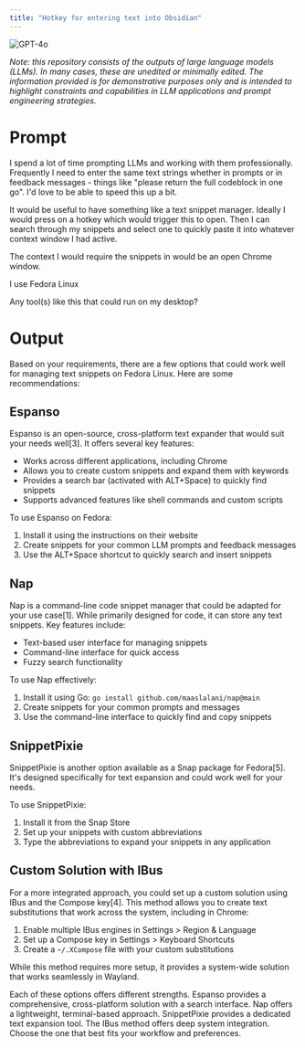 ```yaml
---
title: "Hotkey for entering text into Obsidian"
---
```

![GPT-4o](https://img.shields.io/badge/GPT--4o-3333FF?style=for-the-badge&logo=openai&logoColor=white)



*Note: this repository consists of the outputs of large language models (LLMs). In many cases, these are unedited or minimally edited. The information provided is for demonstrative purposes only and is intended to highlight constraints and capabilities in LLM applications and prompt engineering strategies.*


# Prompt

I spend a lot of time prompting LLMs and working with them professionally. Frequently I need to enter the same text strings whether in prompts or in feedback messages - things like "please return the full codeblock in one go". I'd love to be able to speed this up a bit. 

It would be useful to have something like a text snippet manager. Ideally I would press on a hotkey which would trigger this to open. Then I can search through my snippets and select one to quickly paste it into whatever context window I had active. 

The context I would require the snippets in would be an open Chrome window.

I use Fedora Linux

Any tool(s) like this that could run on my desktop?

# Output

Based on your requirements, there are a few options that could work well for managing text snippets on Fedora Linux. Here are some recommendations:

## Espanso

Espanso is an open-source, cross-platform text expander that would suit your needs well[3]. It offers several key features:

- Works across different applications, including Chrome
- Allows you to create custom snippets and expand them with keywords
- Provides a search bar (activated with ALT+Space) to quickly find snippets
- Supports advanced features like shell commands and custom scripts

To use Espanso on Fedora:

1. Install it using the instructions on their website
2. Create snippets for your common LLM prompts and feedback messages
3. Use the ALT+Space shortcut to quickly search and insert snippets

## Nap

Nap is a command-line code snippet manager that could be adapted for your use case[1]. While primarily designed for code, it can store any text snippets. Key features include:

- Text-based user interface for managing snippets
- Command-line interface for quick access
- Fuzzy search functionality

To use Nap effectively:

1. Install it using Go: `go install github.com/maaslalani/nap@main`
2. Create snippets for your common prompts and messages
3. Use the command-line interface to quickly find and copy snippets

## SnippetPixie

SnippetPixie is another option available as a Snap package for Fedora[5]. It's designed specifically for text expansion and could work well for your needs.

To use SnippetPixie:

1. Install it from the Snap Store
2. Set up your snippets with custom abbreviations
3. Type the abbreviations to expand your snippets in any application

## Custom Solution with IBus

For a more integrated approach, you could set up a custom solution using IBus and the Compose key[4]. This method allows you to create text substitutions that work across the system, including in Chrome:

1. Enable multiple IBus engines in Settings > Region & Language
2. Set up a Compose key in Settings > Keyboard Shortcuts
3. Create a `~/.XCompose` file with your custom substitutions

While this method requires more setup, it provides a system-wide solution that works seamlessly in Wayland.

Each of these options offers different strengths. Espanso provides a comprehensive, cross-platform solution with a search interface. Nap offers a lightweight, terminal-based approach. SnippetPixie provides a dedicated text expansion tool. The IBus method offers deep system integration. Choose the one that best fits your workflow and preferences.

 